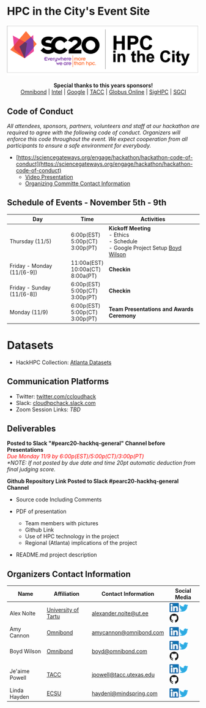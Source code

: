# HPC in the City's Event Site
![HPCintheCity](images/HPCinthecity.png)
<p align="center">
  <strong>Special thanks to this years sponsors!</strong><br>
  <a href="http://www.omnibond.com/">Omnibond</a> |
  <a href="http://www.intel.com">Intel</a> |
  <a href="https://cloud.google.com/">Google</a> |
  <a href="http://tacc.utexas.edu">TACC</a> |
  <a href="https://www.globus.org/">Globus Online</a> |
  <a href="http://https://www.sighpc.org/">SigHPC</a> |
  <a href="https://sciencegateways.org/">SGCI</a>
</p>

## Code of Conduct
_All attendees, sponsors, partners, volunteers and staff at our hackathon are required to agree with the following code of conduct. Organizers will enforce this code throughout the event. We expect cooperation from all participants to ensure a safe environment for everybody._
- [https://sciencegateways.org/engage/hackathon/hackathon-code-of-conduct](https://sciencegateways.org/engage/hackathon/hackathon-code-of-conduct)
  - [Video Presentation](https://youtu.be/4P8sEZDsKaQ)
  - [Organizing Committe Contact Information](#organizers-contact-information)



## Schedule of Events - November 5th - 9th


| Day | Time | Activities |
|-----------|------------------------|----------------------------|
| Thursday (11/5) | 6:00p(EST)<br>5:00p(CT)<br>3:00p(PT) |  **Kickoff Meeting** <br> - Ethics <br> - Schedule <br> - Google Project Setup [Boyd Wilson](https://www.linkedin.com/in/boydwilson/)|
| Friday - Monday (11/[6-9]) | 11:00a(EST)<br>10:00a(CT)<br>8:00a(PT) |  **Checkin** |
| Friday - Sunday (11/[6-8]) | 6:00p(EST)<br>5:00p(CT)<br>3:00p(PT) |  **Checkin** |
| Monday (11/9) | 6:00p(EST)<br>5:00p(CT)<br>3:00p(PT) |  **Team Presentations and Awards Ceremony** |

# Datasets
- HackHPC Collection: [Atlanta Datasets](http://hackhpc.org/data/)


## Communication Platforms
- Twitter: [twitter.com/ccloudhack](https://twitter.com/ccloudhack)
- Slack: [cloudhpchack.slack.com](https://cloudhpchack.slack.com)
- Zoom Session Links: _TBD_

## Deliverables
**Posted to Slack "#pearc20-hackhq-general" Channel before Presentations**
<br><i><font color='red'>Due Monday 11/9 by 6:00p(EST)/5:00p(CT)/3:00p(PT)</font></i>
<br>_*NOTE: If not posted by due date and time 20pt automatic deduction from final judging score._

**Github Repository Link Posted to Slack #pearc20-hackhq-general Channel**
- Source code Including Comments
- PDF of presentation
  - Team members with pictures
  - Github Link
  - Use of HPC technology in the project
  - Regional (Atlanta) implications of the project

- README.md project description

## Organizers Contact Information

| Name | Affiliation | Contact Information | Social Media
|-----------------------|--------------|----------------------------|----------------------------|
| Alex Nolte| [University of Tartu]( http://www.ut.ee/en)| [alexander.nolte@ut.ee](mailto:alexander.nolte@ut.ee?subject=[HackHPC-PEARC20]) | [![LinkedIn](images/linkedinicon.jpeg)]( https://www.linkedin.com/in/alexandernolte/)[![Twitter](images/twittericon.png)](https://twitter.com/alexander_nolte)[![Github](images/githubicon.png)](https://alexandernolte.github.io/)|
| Amy Cannon| [Omnibond]( http://www.omnibond.com/)| [amycannon@omnibond.com](mailto:amycannon@omnibond.com?subject=[HackHPC-PEARC20]) | [![LinkedIn](images/linkedinicon.jpeg)]( https://www.linkedin.com/in/amy-cannon-46230b31/)[![Twitter](images/twittericon.png)](https://twitter.com/amy__cannon) |
| Boyd Wilson| [Omnibond]( http://www.omnibond.com/)| [boyd@omnibond.com](mailto:boyd@omnibond.com?subject=[HackHPC-PEARC20]) | [![LinkedIn](images/linkedinicon.jpeg)]( https://www.linkedin.com/in/boydwilson/)[![Twitter](images/twittericon.png)](https://twitter.com/boydwilson)[![Github](images/githubicon.png)](https://github.com/omnibond) |
| Je'aime Powell | [TACC](http://www.tacc.utexas.edu/) | [jpowell@tacc.utexas.edu](mailto:jpowell@tacc.utexas.edu?subject=[HackHPC-PEARC20]) | [![LinkedIn](images/linkedinicon.jpeg)](https://www.linkedin.com/in/jeaimehp/)[![Twitter](images/twittericon.png)](https://twitter.com/jeaimehp)[![Github](images/githubicon.png)](https://github.com/jeaimehp) |
| Linda Hayden | [ECSU](http://nia.ecsu.edu/) | [haydenl@mindspring.com](mailto:haydenl@mindspring.com?subject=[HackHPC-PEARC20]) | [![LinkedIn](images/linkedinicon.jpeg)]( https://www.linkedin.com/in/linda-hayden-5a8b424/)[![Twitter](images/twittericon.png)](https://twitter.com/lhaydenecsu)|
